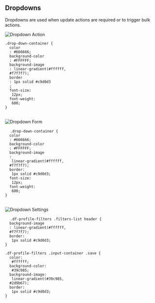 ## Dropdowns
Dropdowns are used when update actions are required or to trigger bulk actions.

<div class="row-flex">
  <img src="../../../../img/dropdown-1.png" alt="Dropdown Action" />
<pre>
<code class="hljs css"><span class="hljs-class">.drop-down-container</span> {<span class="hljs-rules">
  <span class="hljs-rule"><span class="hljs-attribute">color</span>
  <span class="hljs-rule">:</span><span class="hljs-value"><span class="hljs-hexcolor"> #666666</span></span></span>;
  <span class="hljs-rule"><span class="hljs-attribute">background-color</span>
  <span class="hljs-rule">:</span><span class="hljs-value"><span class="hljs-hexcolor"> #FFFFFF</span></span></span>;
  <span class="hljs-rule"><span class="hljs-attribute">background-image</span>
  <span class="hljs-rule">:</span><span class="hljs-value"> linear-gradient(<span class="hljs-hexcolor">#ffffff</span>,
  <span class="hljs-hexcolor">#f7f7f7</span>)</span></span></span>;
  <span class="hljs-rule"><span class="hljs-attribute">border</span>
  <span class="hljs-rule">:</span><span class="hljs-value"> 1px solid <span class="hljs-hexcolor">#c9d0d3</span>
  </span></span></span>;
  <span class="hljs-rule"><span class="hljs-attribute">font-size</span><span class="hljs-rule">:</span>
  <span class="hljs-value"><span class="hljs-value"> 12px</span></span></span>;
  <span class="hljs-rule"><span class="hljs-attribute">font-weight</span><span class="hljs-rule">:</span>
  <span class="hljs-value"><span class="hljs-number"> 600</span></span></span>;
</span>}</code>
</pre>
</div>
<br/>
<div class="row-flex">
  <img src="../../../../img/dropdown-2.png" alt="Dropdown Form" />
  <pre>
  <code class="hljs css"><span class="hljs-class">.drop-down-container</span> {<span class="hljs-rules">
  <span class="hljs-rule"><span class="hljs-attribute">color</span>
  <span class="hljs-rule">:</span><span class="hljs-value"><span class="hljs-hexcolor"> #666666</span></span></span>;
  <span class="hljs-rule"><span class="hljs-attribute">background-color</span>
  <span class="hljs-rule">:</span><span class="hljs-value"><span class="hljs-hexcolor"> #FFFFFF</span></span></span>;
  <span class="hljs-rule"><span class="hljs-attribute">background-image</span>
  <span class="hljs-rule">:</span>
  <span class="hljs-value"> linear-gradient(<span class="hljs-hexcolor">#ffffff</span>,
  <span class="hljs-hexcolor">#f7f7f7</span>)</span></span></span>;
  <span class="hljs-rule"><span class="hljs-attribute">border</span><span class="hljs-rule">:</span>
  <span class="hljs-value"> 1px solid <span class="hljs-hexcolor">#c9d0d3</span></span></span></span>;
  <span class="hljs-rule"><span class="hljs-attribute">font-size</span><span class="hljs-rule">:</span>
  <span class="hljs-value"><span class="hljs-value"> 12px</span></span></span>;
  <span class="hljs-rule"><span class="hljs-attribute">font-weight</span><span class="hljs-rule">:</span>
  <span class="hljs-value"><span class="hljs-number"> 600</span></span></span>;
</span>}</code></pre>
</div>
<br/>
<div class="row-flex">
  <img src="../../../../img/dropdown-3.png" alt="Dropdown Settings" />
  <pre>
  <code class="hljs css"><span class="hljs-class">.df-profile-filters .filters-list header</span> {<span class="hljs-rules">
  <span class="hljs-rule"><span class="hljs-attribute">background-image</span>
  <span class="hljs-rule">:</span><span class="hljs-value"> linear-gradient(<span class="hljs-hexcolor">#ffffff</span>,
  <span class="hljs-hexcolor">#f7f7f7</span>)</span></span></span>;
  <span class="hljs-rule"><span class="hljs-attribute">border</span><span class="hljs-rule">:</span>
  <span class="hljs-value"> 1px solid <span class="hljs-hexcolor">#c9d0d3</span></span></span></span>;
</span>}<br/>
<span class="hljs-class">.df-profile-filters .input-container .save</span> {<span class="hljs-rules">
  <span class="hljs-rule"><span class="hljs-attribute">color</span><span class="hljs-rule">:</span>
  <span class="hljs-value"><span class="hljs-hexcolor"> #ffffff</span></span></span>;
  <span class="hljs-rule"><span class="hljs-attribute">background-color</span><span class="hljs-rule">:</span>
  <span class="hljs-value"><span class="hljs-hexcolor"> #39c985</span></span></span>;
  <span class="hljs-rule"><span class="hljs-attribute">background-image</span><span class="hljs-rule">:</span>
  <span class="hljs-value"> linear-gradient(<span class="hljs-hexcolor">#39c985</span>,
  <span class="hljs-hexcolor">#2d9b67</span>)</span></span></span>;
  <span class="hljs-rule"><span class="hljs-attribute">border</span><span class="hljs-rule">:</span>
  <span class="hljs-value"> 1px solid <span class="hljs-hexcolor">#c9d0d3</span></span></span></span>;
</span>}
</code></pre>
</div>
<br/>
